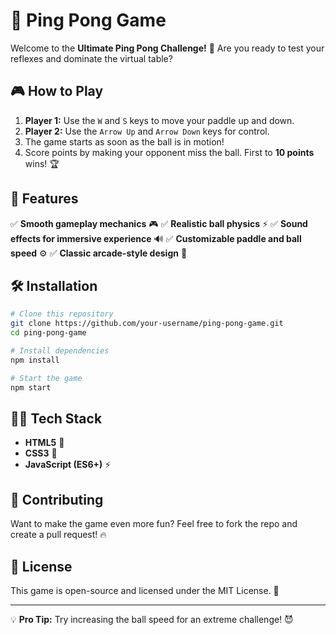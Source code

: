 # 🏓 Ping Pong Game

Welcome to the **Ultimate Ping Pong Challenge!** 🚀 Are you ready to test your reflexes and dominate the virtual table?

## 🎮 How to Play

1. **Player 1:** Use the `W` and `S` keys to move your paddle up and down.
2. **Player 2:** Use the `Arrow Up` and `Arrow Down` keys for control.
3. The game starts as soon as the ball is in motion!
4. Score points by making your opponent miss the ball. First to **10 points** wins! 🏆

## 🚀 Features

✅ **Smooth gameplay mechanics** 🎮
✅ **Realistic ball physics** ⚡
✅ **Sound effects for immersive experience** 🔊
✅ **Customizable paddle and ball speed** ⚙️
✅ **Classic arcade-style design** 🎨

## 🛠️ Installation

```bash
# Clone this repository
git clone https://github.com/your-username/ping-pong-game.git
cd ping-pong-game

# Install dependencies
npm install

# Start the game
npm start
```



## 👨‍💻 Tech Stack

- **HTML5** 🎨
- **CSS3** 💅
- **JavaScript (ES6+)** ⚡

## 🤝 Contributing

Want to make the game even more fun? Feel free to fork the repo and create a pull request! 🔥

## 📜 License

This game is open-source and licensed under the MIT License. 📝

---

💡 **Pro Tip:** Try increasing the ball speed for an extreme challenge! 😈

